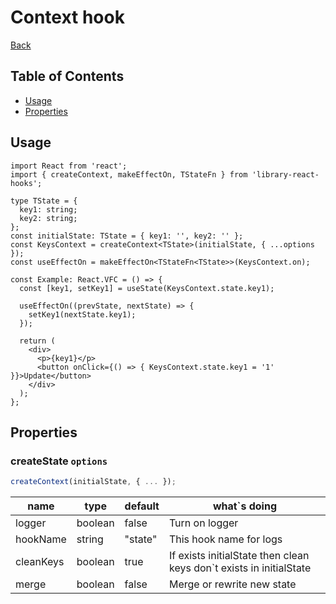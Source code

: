 # Context hook

[comment]: <> (description)

[comment]: <> (image)

[Back](https://github.com/Ann2827/library-react-hooks/blob/main/README.md)

## Table of Contents

- [Usage](#usage)
- [Properties](#properties)

[//]: # (- [Demo]&#40;https://ann2827.github.io/library-react-hooks/context&#41;)

## Usage <a name = "usage"></a>

```tsx
import React from 'react';
import { createContext, makeEffectOn, TStateFn } from 'library-react-hooks';

type TState = {
  key1: string;
  key2: string;
};
const initialState: TState = { key1: '', key2: '' };
const KeysContext = createContext<TState>(initialState, { ...options });
const useEffectOn = makeEffectOn<TStateFn<TState>>(KeysContext.on);

const Example: React.VFC = () => {
  const [key1, setKey1] = useState(KeysContext.state.key1);

  useEffectOn((prevState, nextState) => {
    setKey1(nextState.key1);
  });

  return (
    <div>
      <p>{key1}</p>
      <button onClick={() => { KeysContext.state.key1 = '1' }}>Update</button>
    </div>
  );
};
```

## Properties <a name = "properties"></a>

### createState `options`

```ts
createContext(initialState, { ... });
```

| name      | type    | default | what`s doing                                                        |
|-----------|---------|-------|---------------------------------------------------------------------|
| logger    | boolean | false | Turn on logger                                                      |
| hookName  | string  | "state" | This hook name for logs                                             |
| cleanKeys | boolean  | true  | If exists initialState then clean keys don`t exists in initialState |
| merge     | boolean  | false | Merge or rewrite new state                                          |                                                   |

